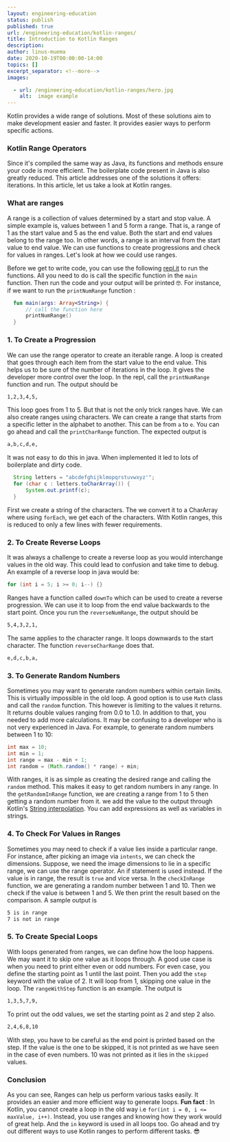 ```yaml
---
layout: engineering-education
status: publish
published: true
url: /engineering-education/kotlin-ranges/
title: Introduction to Kotlin Ranges
description:
author: linus-muema
date: 2020-10-19T00:00:00-14:00
topics: []
excerpt_separator: <!--more-->
images:

  - url: /engineering-education/kotlin-ranges/hero.jpg
    alt:  image example
---
```

Kotlin provides a wide range of solutions. Most of these solutions aim to make development easier and faster. It provides easier ways to perform specific actions.
<!--more-->
### Kotlin Range Operators
Since it's compiled the same way as Java, its functions and methods ensure your code is more efficient. The boilerplate code present in Java is also greatly reduced. This article addresses one of the solutions it offers: iterations. In this article, let us take a look at Kotlin ranges.

### What are ranges
A range is a collection of values determined by a start and stop value. A simple example is, values between 1 and 5 form a range. That is, a range of 1 as the start value and 5 as the end value. Both the start and end values belong to the range too. In other words, a range is an interval from the start value to end value. We can use functions to create progressions and check for values in ranges. Let's look at how we could use ranges.  

Before we get to write code, you can use the following [repl.it](https://repl.it/@Linusmuema/Ranges) to run the functions. All you need to do is call the specific function in the `main` function. Then run the code and your output will be printed 🤓.
For instance, if we want to run the `printNumRange` function :

```Kotlin
  fun main(args: Array<String>) {
      // call the function here
      printNumRange()
  }
```

### 1. To Create a Progression
We can use the range operator to create an iterable range. A loop is created that goes through each item from the start value to the end value. This helps us to be sure of the number of iterations in the loop. It gives the developer more control over the loop. In the repl, call the `printNumRange` function and run. The output should be

```bash
1,2,3,4,5,
```

This loop goes from 1 to 5. But that is not the only trick ranges have. We can also create ranges using characters. We can create a range that starts from a specific letter in the alphabet to another. This can be from `a` to `e`. You can go ahead and call the `printCharRange` function. The expected output is

```bash
a,b,c,d,e,
```
It was not easy to do this in java. When implemented it led to lots of boilerplate and dirty code.

```Java
  String letters = "abcdefghijklmopqrstuvwxyz'";
  for (char c : letters.toCharArray()) {
      System.out.printf(c);
  }
```

First we create a string of the characters. The  we convert it to a CharArray where using `forEach`, we get each of the characters. With Kotlin ranges, this is reduced to only a few lines with fewer requirements.

### 2. To Create Reverse Loops
It was always a challenge to create a reverse loop as you would interchange values in the old way. This could lead to confusion and take time to debug. An example of a reverse loop in java would be:

```Java
for (int i = 5; i >= 0; i--) {}
```

Ranges have a function called `downTo` which can be used to create a reverse progression. We can use it to loop from the end value backwards to the start point. Once you run the `reverseNumRange`, the output should be

```bash
5,4,3,2,1,
```

The same applies to the character range. It loops downwards to the start character. The function `reverseCharRange` does that.

```bash
e,d,c,b,a,
```

### 3. To Generate Random Numbers
Sometimes you may want to generate random numbers within certain limits. This is virtually impossible in the old loop. A good option is to use `Math` class and call the `random` function. This however is limiting to the values it returns. It returns double values ranging from 0.0 to 1.0. In addition to that, you needed to add more calculations. It may be confusing to a developer who is not very experienced in Java. For example, to generate random numbers between 1 to 10:

```Java
int max = 10;
int min = 1;
int range = max - min + 1;
int random = (Math.random() * range) + min;
```

With ranges, it is as simple as creating the desired range and calling the `random` method. This makes it easy to get random numbers in any range. In the `getRandomInRange` function, we are creating a range from 1 to 5 then getting a random number from it. we add the value to the output through Kotlin's [String interpolation](https://kotlincompact.com/string-interpolation.html). You can add expressions as well as variables in strings.

### 4. To Check For Values in Ranges
Sometimes you may need to check if a value lies inside a particular range. For instance, after picking an image via `intents`, we can check the dimensions. Suppose, we need the image dimensions to lie in a specific range, we can use the range operator. An if statement is used instead. If the value is in range, the result is `true` and vice versa. In the `checkInRange` function, we are generating a random number between 1 and 10. Then we check if the value is between 1 and 5. We then print the result based on the comparison. A sample output is

```bash
5 is in range
7 is not in range
```

### 5. To Create Special Loops
With loops generated from ranges, we can define how the loop happens. We may want it to skip one value as it loops through. A good use case is when you need to print either even or odd numbers. For even case, you define the starting point as 1 until the last point. Then you add the `step` keyword with the value of 2. It will loop from 1, skipping one value in the loop. The `rangeWithStep` function is an example. The output is

```bash
1,3,5,7,9,
```

To print out the odd values, we set the starting point as 2 and step 2 also.

```bash
2,4,6,8,10
```

With step, you have to be careful as the end point is printed based on the step. If the value is the one to be skipped, it is not printed as we have seen in the case of even numbers. 10 was not printed as it lies in the `skipped` values.

### Conclusion
As you can see, Ranges can help us perform various tasks easily. It provides an easier and more efficient way to generate loops. **Fun fact** : In Kotlin, you cannot create a loop in the old way i.e `for(int i = 0, i <= maxValue, i++)`. Instead, you use ranges and knowing how they work would of great help. And the  `in` keyword is used in all loops too. Go ahead and try out different ways to use Kotlin ranges to perform different tasks. 😎
